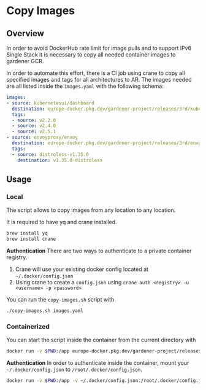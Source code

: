 # Copy Images

## Overview

In order to avoid DockerHub rate limit for image pulls and to support IPv6 Single Stack it is necessary
to copy all needed container images to gardener GCR.

In order to automate this effort, there is a CI job using crane to copy all specified images and tags for all architectures to AR.
The images needed are all listed inside the `images.yaml` with the following schema:

```yaml
images:
- source: kubernetesui/dashboard
  destination: europe-docker.pkg.dev/gardener-project/releases/3rd/kubernetesui/dashboard
  tags:
  - source: v2.2.0
  - source: v2.4.0
  - source: v2.5.1
- source: envoyproxy/envoy
  destination: europe-docker.pkg.dev/gardener-project/releases/3rd/envoyproxy/envoy
  tags:
  - source: distroless-v1.35.0
    destination: v1.35.0-distroless
```

## Usage

### Local

The script allows to copy images from any location to any location.

It is required to have yq and crane installed.
```bash
brew install yq
brew install crane
```

**Authentication**
There are two ways to authenticate to a private container registry.
1) Crane will use your existing docker config located at `~/.docker/config.json`
2) Using crane to create a `config.json` using `crane auth <registry> -u <username> -p <password>`

You can run the `copy-images.sh` script with
```bash
./copy-images.sh images.yaml
```

### Containerized

You can start the script inside the container from the current directory with
```bash
docker run -v $PWD:/app europe-docker.pkg.dev/gardener-project/releases/ci-infra/copy-images:latest /app/copy-images.sh /app/images.yaml
```

**Authentication**
In order to authenticate inside the container, mount your `~/.docker/config.json` to `/root/.docker/config.json`.
```bash
docker run -v $PWD:/app -v ~/.docker/config.json:/root/.docker/config.json europe-docker.pkg.dev/gardener-project/releases/ci-infra/copy-images:latest /app/copy-images.sh /app/images.yaml
```